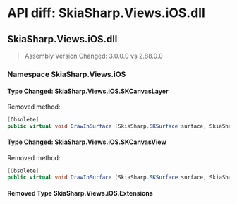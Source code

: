 # API diff: SkiaSharp.Views.iOS.dll

## SkiaSharp.Views.iOS.dll

> Assembly Version Changed: 3.0.0.0 vs 2.88.0.0

### Namespace SkiaSharp.Views.iOS

#### Type Changed: SkiaSharp.Views.iOS.SKCanvasLayer

Removed method:

```csharp
[Obsolete]
public virtual void DrawInSurface (SkiaSharp.SKSurface surface, SkiaSharp.SKImageInfo info);
```


#### Type Changed: SkiaSharp.Views.iOS.SKCanvasView

Removed method:

```csharp
[Obsolete]
public virtual void DrawInSurface (SkiaSharp.SKSurface surface, SkiaSharp.SKImageInfo info);
```


#### Removed Type SkiaSharp.Views.iOS.Extensions

